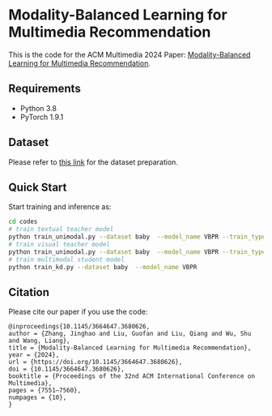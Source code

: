 # Modality-Balanced Learning for Multimedia Recommendation
This is the code for the ACM Multimedia 2024 Paper: [Modality-Balanced Learning for Multimedia Recommendation](https://dl.acm.org/doi/10.1145/3664647.3680626).

## Requirements
- Python 3.8
- PyTorch 1.9.1

## Dataset
Please refer to [this link](https://github.com/CRIPAC-DIG/LATTICE/blob/main/README.md#dataset-preparation) for the dataset preparation.

## Quick Start
Start training and inference as:
```bash
cd codes
# train textual teacher model
python train_unimodal.py --dataset baby  --model_name VBPR --train_type 2 --save_model 1
# train visual teacher model
python train_unimodal.py --dataset baby  --model_name VBPR --train_type 3 --save_model 1
# train multimodal student model
python train_kd.py --dataset baby  --model_name VBPR  
```

## Citation

Please cite our paper if you use the code:

```
@inproceedings{10.1145/3664647.3680626,
author = {Zhang, Jinghao and Liu, Guofan and Liu, Qiang and Wu, Shu and Wang, Liang},
title = {Modality-Balanced Learning for Multimedia Recommendation},
year = {2024},
url = {https://doi.org/10.1145/3664647.3680626},
doi = {10.1145/3664647.3680626},
booktitle = {Proceedings of the 32nd ACM International Conference on Multimedia},
pages = {7551–7560},
numpages = {10},
}
```
